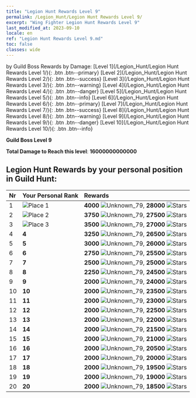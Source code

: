 ```yaml
---
title: "Legion Hunt Rewards Level 9"
permalink: /Legion_Hunt/Legion Hunt Rewards Level 9/
excerpt: "Wing Fighter Legion Hunt Rewards Level 9"
last_modified_at: 2023-09-10
locale: en
ref: "Legion Hunt Rewards Level 9.md"
toc: false
classes: wide
---
```


  by Guild Boss Rewards by Damage:   [Level 1](/Legion_Hunt/Legion Hunt Rewards Level 1/){: .btn .btn--primary}   [Level 2](/Legion_Hunt/Legion Hunt Rewards Level 2/){: .btn .btn--success}   [Level 3](/Legion_Hunt/Legion Hunt Rewards Level 3/){: .btn .btn--warning}   [Level 4](/Legion_Hunt/Legion Hunt Rewards Level 4/){: .btn .btn--danger}   [Level 5](/Legion_Hunt/Legion Hunt Rewards Level 5/){: .btn .btn--info}   [Level 6](/Legion_Hunt/Legion Hunt Rewards Level 6/){: .btn .btn--primary}   [Level 7](/Legion_Hunt/Legion Hunt Rewards Level 7/){: .btn .btn--success}   [Level 8](/Legion_Hunt/Legion Hunt Rewards Level 8/){: .btn .btn--warning}   [Level 9](/Legion_Hunt/Legion Hunt Rewards Level 9/){: .btn .btn--danger}   [Level 10](/Legion_Hunt/Legion Hunt Rewards Level 10/){: .btn .btn--info} 



  **Guild Boss Level 9**

 **Total Damage to Reach this level**: **16000000000000**



## Legion Hunt Rewards by your personal position in Guild Hunt:

  |  Nr | Your Personal Rank | Rewards |
  |:----|:-------------------|:-------------|
 | 1  | ![Place 1](/images/place_1_p.png) | **4000** ![Unknown_79](/images/item/jt_jd_img25_p.png),  **28000** ![Stars](/images/item/Stars_p.png) |
 | 2  | ![Place 2](/images/place_2_p.png) | **3750** ![Unknown_79](/images/item/jt_jd_img25_p.png),  **27500** ![Stars](/images/item/Stars_p.png) |
 | 3  | ![Place 3](/images/place_3_p.png) | **3500** ![Unknown_79](/images/item/jt_jd_img25_p.png),  **27000** ![Stars](/images/item/Stars_p.png) |
 | 4  | **4** | **3250** ![Unknown_79](/images/item/jt_jd_img25_p.png),  **26500** ![Stars](/images/item/Stars_p.png) |
 | 5  | **5** | **3000** ![Unknown_79](/images/item/jt_jd_img25_p.png),  **26000** ![Stars](/images/item/Stars_p.png) |
 | 6  | **6** | **2750** ![Unknown_79](/images/item/jt_jd_img25_p.png),  **25500** ![Stars](/images/item/Stars_p.png) |
 | 7  | **7** | **2500** ![Unknown_79](/images/item/jt_jd_img25_p.png),  **25000** ![Stars](/images/item/Stars_p.png) |
 | 8  | **8** | **2250** ![Unknown_79](/images/item/jt_jd_img25_p.png),  **24500** ![Stars](/images/item/Stars_p.png) |
 | 9  | **9** | **2000** ![Unknown_79](/images/item/jt_jd_img25_p.png),  **24000** ![Stars](/images/item/Stars_p.png) |
 | 10  | **10** | **2000** ![Unknown_79](/images/item/jt_jd_img25_p.png),  **23500** ![Stars](/images/item/Stars_p.png) |
 | 11  | **11** | **2000** ![Unknown_79](/images/item/jt_jd_img25_p.png),  **23000** ![Stars](/images/item/Stars_p.png) |
 | 12  | **12** | **2000** ![Unknown_79](/images/item/jt_jd_img25_p.png),  **22500** ![Stars](/images/item/Stars_p.png) |
 | 13  | **13** | **2000** ![Unknown_79](/images/item/jt_jd_img25_p.png),  **22000** ![Stars](/images/item/Stars_p.png) |
 | 14  | **14** | **2000** ![Unknown_79](/images/item/jt_jd_img25_p.png),  **21500** ![Stars](/images/item/Stars_p.png) |
 | 15  | **15** | **2000** ![Unknown_79](/images/item/jt_jd_img25_p.png),  **21000** ![Stars](/images/item/Stars_p.png) |
 | 16  | **16** | **2000** ![Unknown_79](/images/item/jt_jd_img25_p.png),  **20500** ![Stars](/images/item/Stars_p.png) |
 | 17  | **17** | **2000** ![Unknown_79](/images/item/jt_jd_img25_p.png),  **20000** ![Stars](/images/item/Stars_p.png) |
 | 18  | **18** | **2000** ![Unknown_79](/images/item/jt_jd_img25_p.png),  **19500** ![Stars](/images/item/Stars_p.png) |
 | 19  | **19** | **2000** ![Unknown_79](/images/item/jt_jd_img25_p.png),  **19000** ![Stars](/images/item/Stars_p.png) |
 | 20  | **20** | **2000** ![Unknown_79](/images/item/jt_jd_img25_p.png),  **18500** ![Stars](/images/item/Stars_p.png) |
